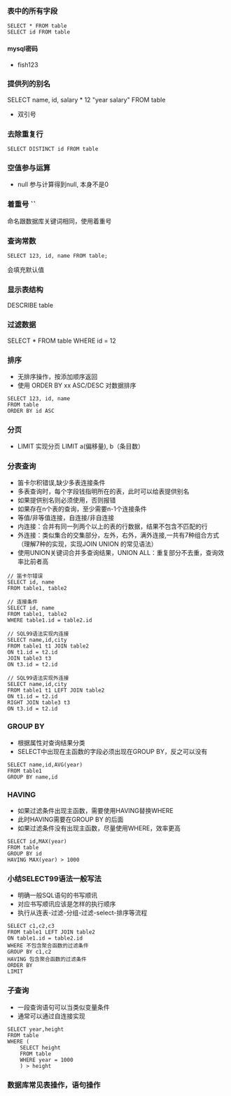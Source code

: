 ### 表中的所有字段
```
SELECT * FROM table
SELECT id FROM table
```
#### mysql密码 
- fish123

### 提供列的别名
SELECT name, id, salary * 12 "year salary" FROM table
- 双引号


### 去除重复行
```
SELECT DISTINCT id FROM table
```
### 空值参与运算
- null 参与计算得到null, 本身不是0

### 着重号 ``
命名跟数据库关键词相同，使用着重号

### 查询常数
```
SELECT 123, id, name FROM table;
```
会填充默认值

### 显示表结构
DESCRIBE table

### 过滤数据
SELECT * FROM table WHERE id = 12

### 排序
- 无排序操作，按添加顺序返回
- 使用 ORDER BY xx ASC/DESC 对数据排序
```
SELECT 123, id, name 
FROM table
ORDER BY id ASC
```

### 分页
- LIMIT 实现分页 LIMIT a(偏移量), b（条目数）

### 分表查询
- 笛卡尔积错误,缺少多表连接条件
- 多表查询时，每个字段钱指明所在的表，此时可以给表提供别名
- 如果提供别名则必须使用，否则报错
- 如果存在n个表的查询，至少需要n-1个连接条件
- 等值/非等值连接，自连接/非自连接
- 内连接：合并有同一列两个以上的表的行数据，结果不包含不匹配的行
- 外连接：类似集合的交集部分，左外，右外，满外连接,一共有7种组合方式（理解7种的实现，实现JOIN UNION 的常见语法）
- 使用UNION关键词合并多查询结果，UNION ALL：重复部分不去重，查询效率比前者高
```
// 笛卡尔错误
SELECT id, name 
FROM table1, table2

// 连接条件
SELECT id, name 
FROM table1, table2
WHERE table1.id = table2.id

// SQL99语法实现内连接
SELECT name,id,city
FROM table1 t1 JOIN table2
ON t1.id = t2.id
JOIN table3 t3
ON t3.id = t2.id

// SQL99语法实现外连接
SELECT name,id,city
FROM table1 t1 LEFT JOIN table2
ON t1.id = t2.id
RIGHT JOIN table3 t3
ON t3.id = t2.id

```

### GROUP BY
- 根据属性对查询结果分类
- SELECT中出现在主函数的字段必须出现在GROUP BY，反之可以没有
```
SELECT name,id,AVG(year)
FROM table1
GROUP BY name,id
```

### HAVING
- 如果过滤条件出现主函数，需要使用HAVING替换WHERE
- 此时HAVING需要在GROUP BY 的后面
- 如果过滤条件没有出现主函数，尽量使用WHERE，效率更高
```
SELECT id,MAX(year)
FROM table
GROUP BY id
HAVING MAX(year) > 1000
```

### 小结SELECT99语法一般写法
- 明确一般SQL语句的书写顺讯
- 对应书写顺讯应该是怎样的执行顺序
- 执行从连表-过滤-分组-过滤-select-排序等流程
```
SELECT c1,c2,c3
FROM table1 LEFT JOIN table2
ON table1.id = table2.id
WHERE 不包含聚合函数的过滤条件
GROUP BY c1,c2
HAVING 包含聚合函数的过滤条件
ORDER BY
LIMIT
```

### 子查询
- 一段查询语句可以当类似变量条件
- 通常可以通过自连接实现

```
SELECT year,height
FROM table
WHERE (
    SELECT height
    FROM table
    WHERE year = 1000
    ) > height
```
### 数据库常见表操作，语句操作